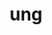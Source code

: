 ---
title: ung
parent: Words
last_modified_date: 2021-11-01

see_also:
  - "unkrat"
  - "unk"
transcriptions:
  - ˈʌŋ
translations:
  - "without"
  - "nothing"
  - "zero"
  - "(archaic) not"
etymology:
  From Billzonian [unk](unk)
examples:
  - bzo: "They [beed](bea) nuked **ung** ration."
    eng: "He was executed **without** trial."
  - bzo: "Hir has **ung**."
    eng: "There is **nothing** here."
---